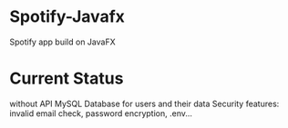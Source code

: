 # Spotify-Javafx
Spotify app build on JavaFX

# Current Status
without API
MySQL Database for users and their data
Security features: invalid email check, password encryption, .env...
